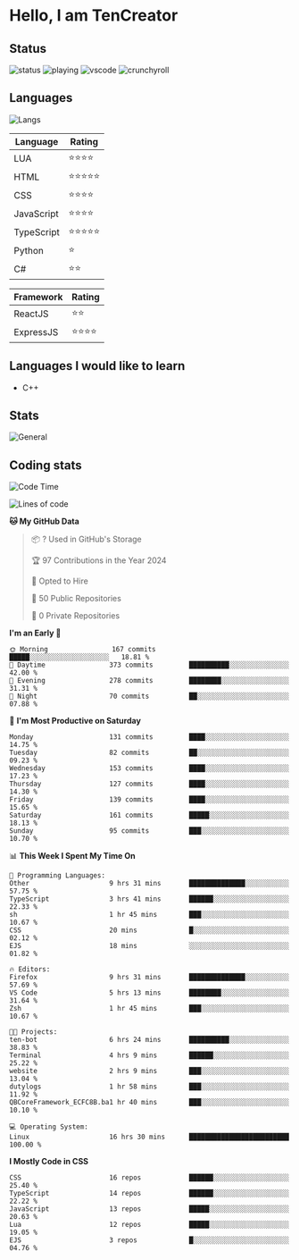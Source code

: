 # Hello, I am TenCreator

## Status
![status](https://api.statusbadges.me/badge/status/518334475038359555?simple=true&style=for-the-badge)
![playing](https://api.statusbadges.me/badge/playing/518334475038359555?style=for-the-badge)
![vscode](https://api.statusbadges.me/badge/vscode/518334475038359555?style=for-the-badge)
![crunchyroll](https://api.statusbadges.me/badge/crunchyroll/518334475038359555?style=for-the-badge)

## Languages
![Langs](https://github-readme-stats.vercel.app/api/top-langs/?username=tencreator&layout=compact&theme=radical)


|Language|Rating|
|--------|------|
|LUA|⭐️⭐️⭐️⭐️|
|HTML|⭐️⭐️⭐️⭐️⭐️|
|CSS|⭐️⭐️⭐️⭐️|
|JavaScript|⭐️⭐️⭐️⭐️|
|TypeScript|⭐️⭐️⭐️⭐️⭐️|
|Python|⭐️|
|C#|⭐️⭐️ |

|Framework|Rating|
|--------|------|
|ReactJS|⭐️⭐️|
|ExpressJS|⭐️⭐️⭐️⭐️|

## Languages I would like to learn
- C++

## Stats
![General](https://github-readme-stats.vercel.app/api?username=tencreator&show_icons=true&theme=radical)

## Coding stats
<!--START_SECTION:waka-->
![Code Time](http://img.shields.io/badge/Code%20Time-142%20hrs%2013%20mins-blue)

![Lines of code](https://img.shields.io/badge/From%20Hello%20World%20I%27ve%20Written-481.0%20thousand%20lines%20of%20code-blue)

**🐱 My GitHub Data** 

> 📦 ? Used in GitHub's Storage 
 > 
> 🏆 97 Contributions in the Year 2024
 > 
> 💼 Opted to Hire
 > 
> 📜 50 Public Repositories 
 > 
> 🔑 0 Private Repositories 
 > 
**I'm an Early 🐤** 

```text
🌞 Morning                167 commits         █████░░░░░░░░░░░░░░░░░░░░   18.81 % 
🌆 Daytime                373 commits         ██████████░░░░░░░░░░░░░░░   42.00 % 
🌃 Evening                278 commits         ████████░░░░░░░░░░░░░░░░░   31.31 % 
🌙 Night                  70 commits          ██░░░░░░░░░░░░░░░░░░░░░░░   07.88 % 
```
📅 **I'm Most Productive on Saturday** 

```text
Monday                   131 commits         ████░░░░░░░░░░░░░░░░░░░░░   14.75 % 
Tuesday                  82 commits          ██░░░░░░░░░░░░░░░░░░░░░░░   09.23 % 
Wednesday                153 commits         ████░░░░░░░░░░░░░░░░░░░░░   17.23 % 
Thursday                 127 commits         ████░░░░░░░░░░░░░░░░░░░░░   14.30 % 
Friday                   139 commits         ████░░░░░░░░░░░░░░░░░░░░░   15.65 % 
Saturday                 161 commits         █████░░░░░░░░░░░░░░░░░░░░   18.13 % 
Sunday                   95 commits          ███░░░░░░░░░░░░░░░░░░░░░░   10.70 % 
```


📊 **This Week I Spent My Time On** 

```text
💬 Programming Languages: 
Other                    9 hrs 31 mins       ██████████████░░░░░░░░░░░   57.75 % 
TypeScript               3 hrs 41 mins       ██████░░░░░░░░░░░░░░░░░░░   22.33 % 
sh                       1 hr 45 mins        ███░░░░░░░░░░░░░░░░░░░░░░   10.67 % 
CSS                      20 mins             █░░░░░░░░░░░░░░░░░░░░░░░░   02.12 % 
EJS                      18 mins             ░░░░░░░░░░░░░░░░░░░░░░░░░   01.82 % 

🔥 Editors: 
Firefox                  9 hrs 31 mins       ██████████████░░░░░░░░░░░   57.69 % 
VS Code                  5 hrs 13 mins       ████████░░░░░░░░░░░░░░░░░   31.64 % 
Zsh                      1 hr 45 mins        ███░░░░░░░░░░░░░░░░░░░░░░   10.67 % 

🐱‍💻 Projects: 
ten-bot                  6 hrs 24 mins       ██████████░░░░░░░░░░░░░░░   38.83 % 
Terminal                 4 hrs 9 mins        ██████░░░░░░░░░░░░░░░░░░░   25.22 % 
website                  2 hrs 9 mins        ███░░░░░░░░░░░░░░░░░░░░░░   13.04 % 
dutylogs                 1 hr 58 mins        ███░░░░░░░░░░░░░░░░░░░░░░   11.92 % 
QBCoreFramework_ECFC8B.ba1 hr 40 mins        ███░░░░░░░░░░░░░░░░░░░░░░   10.10 % 

💻 Operating System: 
Linux                    16 hrs 30 mins      █████████████████████████   100.00 % 
```

**I Mostly Code in CSS** 

```text
CSS                      16 repos            ██████░░░░░░░░░░░░░░░░░░░   25.40 % 
TypeScript               14 repos            ██████░░░░░░░░░░░░░░░░░░░   22.22 % 
JavaScript               13 repos            █████░░░░░░░░░░░░░░░░░░░░   20.63 % 
Lua                      12 repos            █████░░░░░░░░░░░░░░░░░░░░   19.05 % 
EJS                      3 repos             █░░░░░░░░░░░░░░░░░░░░░░░░   04.76 % 
```




<!--END_SECTION:waka-->
